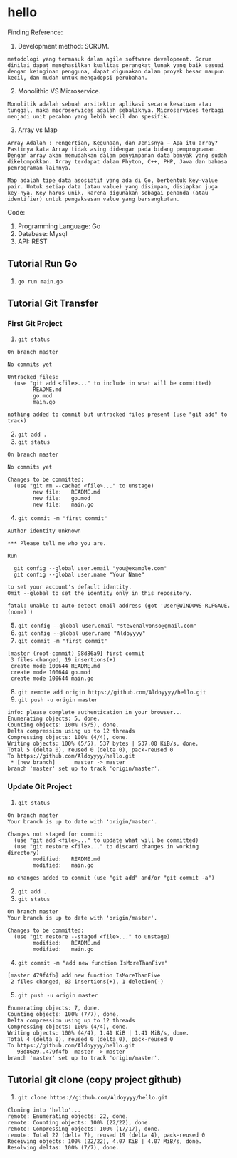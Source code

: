 # hello
Finding Reference:
1. Development method: SCRUM.
```
metodologi yang termasuk dalam agile software development. Scrum dinilai dapat menghasilkan kualitas perangkat lunak yang baik sesuai dengan keinginan pengguna, dapat digunakan dalam proyek besar maupun kecil, dan mudah untuk mengadopsi perubahan.
```
2. Monolithic VS Microservice.
```
Monolitik adalah sebuah arsitektur aplikasi secara kesatuan atau tunggal, maka microservices adalah sebaliknya. Microservices terbagi menjadi unit pecahan yang lebih kecil dan spesifik.
```
3. Array vs Map
```
Array Adalah : Pengertian, Kegunaan, dan Jenisnya – Apa itu array? Pastinya kata Array tidak asing didengar pada bidang pemprograman. Dengan array akan memudahkan dalam penyimpanan data banyak yang sudah dikelompokkan. Array terdapat dalam Phyton, C++, PHP, Java dan bahasa pemrograman lainnya.

Map adalah tipe data asosiatif yang ada di Go, berbentuk key-value pair. Untuk setiap data (atau value) yang disimpan, disiapkan juga key-nya. Key harus unik, karena digunakan sebagai penanda (atau identifier) untuk pengaksesan value yang bersangkutan.
```

Code:
1. Programming Language: Go
2. Database: Mysql
3. API: REST
## Tutorial Run Go
1. `go run main.go`

## Tutorial Git Transfer
### First Git Project
1. `git status`
```
On branch master

No commits yet  

Untracked files:
  (use "git add <file>..." to include in what will be committed)
        README.md
        go.mod
        main.go

nothing added to commit but untracked files present (use "git add" to track)
```
2. `git add .`
3. `git status`
```
On branch master

No commits yet

Changes to be committed:
  (use "git rm --cached <file>..." to unstage)
        new file:   README.md
        new file:   go.mod
        new file:   main.go
```
4. `git commit -m "first commit"`
```
Author identity unknown

*** Please tell me who you are.

Run

  git config --global user.email "you@example.com"
  git config --global user.name "Your Name"

to set your account's default identity.
Omit --global to set the identity only in this repository.

fatal: unable to auto-detect email address (got 'User@WINDOWS-RLFGAUE.(none)')
```
5. `git config --global user.email "stevenalvonso@gmail.com"`
6. `git config --global user.name "Aldoyyyy"`
7. `git commit -m "first commit"`
```
[master (root-commit) 98d86a9] first commit
 3 files changed, 19 insertions(+)
 create mode 100644 README.md
 create mode 100644 go.mod
 create mode 100644 main.go
```
8. `git remote add origin https://github.com/Aldoyyyy/hello.git`
9. `git push -u origin master`
```
info: please complete authentication in your browser...
Enumerating objects: 5, done.
Counting objects: 100% (5/5), done.
Delta compression using up to 12 threads
Compressing objects: 100% (4/4), done.
Writing objects: 100% (5/5), 537 bytes | 537.00 KiB/s, done.
Total 5 (delta 0), reused 0 (delta 0), pack-reused 0
To https://github.com/Aldoyyyy/hello.git
 * [new branch]      master -> master
branch 'master' set up to track 'origin/master'.
```
### Update Git Project
1. `git status`
```
On branch master
Your branch is up to date with 'origin/master'.

Changes not staged for commit:
  (use "git add <file>..." to update what will be committed)
  (use "git restore <file>..." to discard changes in working directory)
        modified:   README.md
        modified:   main.go

no changes added to commit (use "git add" and/or "git commit -a")
```
2. `git add .`
3. `git status`
```
On branch master
Your branch is up to date with 'origin/master'.

Changes to be committed:
  (use "git restore --staged <file>..." to unstage)
        modified:   README.md
        modified:   main.go
```
4. `git commit -m "add new function IsMoreThanFive"`
```
[master 479f4fb] add new function IsMoreThanFive
 2 files changed, 83 insertions(+), 1 deletion(-)
```
5. `git push -u origin master`
```
Enumerating objects: 7, done.
Counting objects: 100% (7/7), done.
Delta compression using up to 12 threads
Compressing objects: 100% (4/4), done.
Writing objects: 100% (4/4), 1.41 KiB | 1.41 MiB/s, done.
Total 4 (delta 0), reused 0 (delta 0), pack-reused 0
To https://github.com/Aldoyyyy/hello.git
   98d86a9..479f4fb  master -> master
branch 'master' set up to track 'origin/master'.
```

## Tutorial git clone (copy project github)
1. `git clone https://github.com/Aldoyyyy/hello.git`
```
Cloning into 'hello'...
remote: Enumerating objects: 22, done.
remote: Counting objects: 100% (22/22), done.
remote: Compressing objects: 100% (17/17), done.
remote: Total 22 (delta 7), reused 19 (delta 4), pack-reused 0
Receiving objects: 100% (22/22), 4.07 KiB | 4.07 MiB/s, done.
Resolving deltas: 100% (7/7), done.
```